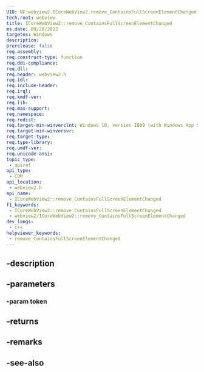 ```yaml
---
UID: NF:webview2.ICoreWebView2.remove_ContainsFullScreenElementChanged
tech.root: webview
title: ICoreWebView2::remove_ContainsFullScreenElementChanged
ms.date: 09/20/2022
targetos: Windows
description: 
prerelease: false
req.assembly: 
req.construct-type: function
req.ddi-compliance: 
req.dll: 
req.header: webview2.h
req.idl: 
req.include-header: 
req.irql: 
req.kmdf-ver: 
req.lib: 
req.max-support: 
req.namespace: 
req.redist: 
req.target-min-winverclnt: Windows 10, version 1809 (with Windows App SDK 1.1 or later)
req.target-min-winversvr: 
req.target-type: 
req.type-library: 
req.umdf-ver: 
req.unicode-ansi: 
topic_type:
 - apiref
api_type:
 - COM
api_location:
 - webview2.h
api_name:
 - ICoreWebView2::remove_ContainsFullScreenElementChanged
f1_keywords:
 - ICoreWebView2::remove_ContainsFullScreenElementChanged
 - webview2/ICoreWebView2::remove_ContainsFullScreenElementChanged
dev_langs:
 - c++
helpviewer_keywords:
 - remove_ContainsFullScreenElementChanged
---
```


## -description

## -parameters

### -param token

## -returns

## -remarks

## -see-also

